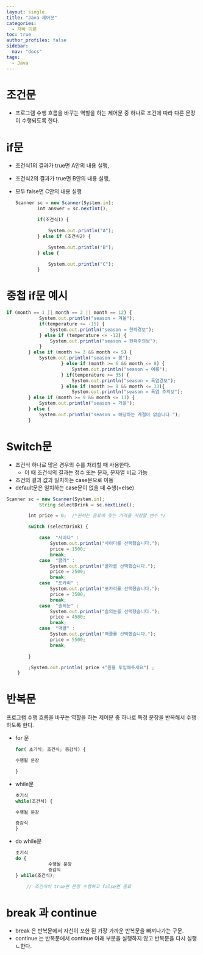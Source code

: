 ```yaml
---
layout: single
title: "Java 제어문"
categories: 
  - 자바 이론
toc: true
author_profiles: false
sidebar:
  nav: "docs"
tags:
  - Java
---
```


# 조건문

- 프로그램 수행 흐름을 바꾸는 역할을 하는 제어문 중 하나로 조건에 따라 다른 문장이 수행되도록 한다.

# if문

- 조건식1의 결과가 true면 A안의 내용 실행,

- 조건식2의 결과가 true면 B안의 내용 실행,

- 모두 false면 C안의 내용 실행

  ```jsx
  Scanner sc = new Scanner(System.in);
          int answer = sc.nextInt();
  
          if(조건식1) {
  
              System.out.println("A");
          } else if (조건식2) {
  
              System.out.println("B");
          } else {
  
              System.out.println("C");
          }
  ```

# 중첩 if문 예시

```jsx
if (month == 1 || month == 2 || month == 12) {
            System.out.println("season = 겨울");
            if(temperature <= -15) {
                System.out.println("season = 한파경보");
            } else if (temperature <= -12) {
                System.out.println("season = 한파주의보");
            }
        } else if (month >= 3 && month <= 5) {
            System.out.println("season = 봄");
                    } else if (month >= 6 && month <= 8) {
                        System.out.println("season = 여름");
                    } if(temperature >= 35) {
                        System.out.println("season = 폭염경보");
                    } else if (month >= 9 && month <= 33){
                        System.out.println("season = 폭염 주의보");
        } else if (month >= 9 && month <= 11) {
            System.out.println("season = 가을");
        } else {
            System.out.println("season = 해당하는 계절이 없습니다.");
        }
```

# Switch문

- 조건식 하나로 많은 경우의 수를 처리할 때 사용한다.
  - 이 때 조건식의 결과는 정수 또는 문자, 문자열 비교 가능
- 조건의 결과 값과 일치하는 case문으로 이동
- default문은 일치하는 case문이 없을 때 수행(=else)

```jsx
Scanner sc = new Scanner(System.in);
            String selectDrink = sc.nextLine();

        int price = 0;  /*원하는 음료에 맞는 가격을 저장할 변수 */

        switch (selectDrink) {

            case  "사이다" :
                System.out.println("사이다를 선택했습니다.");
                price = 1500;
                break;
            case  "콜라" :
                System.out.println("콜라를 선택했습니다.");
                price = 2500;
                break;
            case  "포카리" :
                System.out.println("포카리를 선택했습니다.");
                price = 3500;
                break;
            case  "솔의눈" :
                System.out.println("솔의눈를 선택했습니다.");
                price = 4500;
                break;
            case  "맥콜" :
                System.out.println("맥콜를 선택했습니다.");
                price = 5500;
                break;

        }

        ;System.out.println( price +"원을 투입해주세요") ;
    }
```
# 반복문

프로그램 수행 흐름을 바꾸는 역할을 하는 제어문 중 하나로 특정 문장을 반복해서 수행하도록 한다.

- for 문
    
    ```jsx
    for( 초기식; 조건식; 증감식) {
    
    수행될 문장
    
    }
    ```
    
- while문
    
    ```jsx
    초기식
    while(조건식) {
    
    수행될 문장
    
    증감식 
    }
    ```
    
- do while문
    
    ```jsx
    초기식
    do {
    			수행될 문장
    			증감식
    } while(조건식);
    
    	// 조건식이 true면 문장 수행하고 false면 종료
    ```
    

# break 과 continue

- break 은 반복문에서 자신이 포한 된 가장 가까운 반복문을 빠져나가는 구문.
- continue 는 반복문에서 continue 아래 부분을 실행하지 않고 반복문을 다시 실행ㄴ한다.